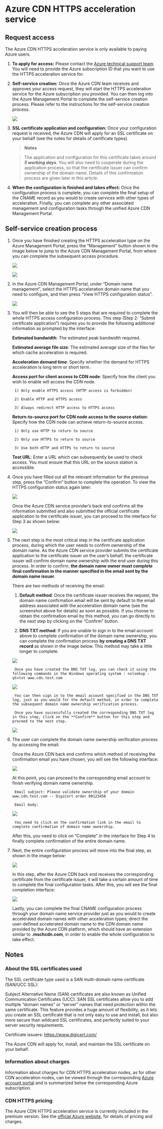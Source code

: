 <properties linkid="dev-net-common-tasks-cdn" urlDisplayName="CDN" pageTitle="How to use CDN—HTTPS" metaKeywords="Azure CDN, Azure CDN, Azure blobs, Azure HTTPS, CDN HTTPS, Azure caching, Azure add-ons, CDN, CDN acceleration, CDN service, mainstream CDN, multi-scenario acceleration, free CDN, CDN website acceleration, website acceleration, web page acceleration, static acceleration, download acceleration, VOD acceleration, live streaming acceleration, cloud services, storage account, cache refresh, return to source, cloud acceleration, acceleration results, node, traffic, CNAME, bandwidth, connection speed, anti-theft chain, HTTPS acceleration, low-cost bandwidth, access acceleration, CDN cache, storage account, cloud services, website, media services, ICP record number, ICP number, ICP, cache refresh, content prefetching, log download, CDN help file, CDN technical documentation" description="Learn how to create HTTPS CDN acceleration type." metaCanonical="" services="" documentationCenter=".NET" title="" authors="" solutions="" manager="" editor="" />
<tags ms.service="cdn" ms.date="" wacn.date="5/3/2016" />

# Azure CDN HTTPS acceleration service


## Request access
The Azure CDN HTTPS acceleration service is only available to paying Azure users.

1. **To apply for access:** Please contact the [Azure technical support team](https://www.azure.cn/support/contact/). You will need to provide the Azure subscription ID that you want to use the HTTPS acceleration service for.


2. **Self-service creation:** Once the Azure CDN team receives and approves your access request, they will start the HTTPS acceleration service for the Azure subscription you provided. You can then log into the Azure Management Portal to complete the self-service creation process. Please refer to the instructions for the self-service creation process.

    ![][1]


3. **SSL certificate application and configuration:** Once your configuration request is received, the Azure CDN will apply for an SSL certificate on your behalf (see the notes for details of certificate types).
    > **Notes**

    > The application and configuration for this certificate takes around ***5 working days***. You will also need to cooperate during the application process, so that the certificate issuer can confirm ownership of the domain name. Details of this confirmation process are given later in this article.

4. **When the configuration is finished and takes effect:** Once the configuration process is complete, you can complete the final setup of the CNAME record as you would to create services with other types of acceleration. Finally, you can complete any other associated management and configuration tasks through the unified Azure CDN Management Portal.


## Self-service creation process
1. Once you have finished creating the HTTPS acceleration type on the Azure Management Portal, press the “Management” button shown in the image below to jump to the Azure CDN Management Portal, from where you can complete the subsequent access procedure.

	![][2]

	![][3]

2. In the Azure CDN Management Portal, under “Domain name management”, select the HTTPS acceleration domain name that you need to configure, and then press “View HTTPS configuration status”.

	![][4]

3. You will then be able to see the 5 steps that are required to complete the whole HTTPS access configuration process. This step (Step 2: “Submit certificate application”) requires you to provide the following additional information as prompted by the interface:

	**Estimated bandwidth**: The estimated peak bandwidth required.

	**Estimated average file size**: The estimated average size of the files for which cache acceleration is required.

	**Acceleration demand time**: Specify whether the demand for HTTPS acceleration is long term or short term.

	**Access port for client access to CDN node**: Specify how the client you wish to enable will access the CDN node.

		1) Only enable HTTPS access (HTTP access is forbidden)

		2) Enable HTTP and HTTPS access

		3) Always redirect HTTP access to HTTPS access

	**Return-to-source port for CDN node access to the source station**: Specify how the CDN node can achieve return-to-source access.

		1) Only use HTTP to return to source

		2) Only use HTTPS to return to source

		3) Use both HTTP and HTTPS to return to source

	**Test URL**: Enter a URL which can subsequently be used to check access. You must ensure that this URL on the source station is accessible.

4. Once you have filled out all the relevant information for the previous step, press the “Confirm” button to complete the operation. To view the HTTPS configuration status again later:

	![][5]

	Once the Azure CDN service provider’s back end confirms all the information submitted and also submitted the official certificate application to the certificate issuer, you can proceed to the interface for Step 3 as shown below:

	![][6]

5. The next step is the most critical step in the certificate application process, during which the user needs to confirm ownership of the domain name. As the Azure CDN service provider submits the certificate application to the certificate issuer on the user’s behalf, the certificate issuer will confirm domain name ownership with the end user during this process. In order to confirm, **the domain name owner must complete final confirmation in the manner specified in the email sent by the domain name issuer**.

	There are two methods of receiving the email:

	1) **Default method**: Once the certificate issuer receives the request, the domain name confirmation email will be sent by default to the email address associated with the acceleration domain name (see the screenshot above for details) as soon as possible. If you choose to obtain the confirmation email by this method, you can go directly to the next step by clicking on the “Confirm” button.
		
		

	2) **DNS TXT method**: If you are unable to sign in to the email account above to complete confirmation of the domain name ownership, you can complete the confirmation process **by creating a DNS TXT record** as shown in the image below. This method may take a little longer to complete.

	![][8]

		Once you have created the DNS TXT log, you can check it using the following commands in the Windows operating system : nslookup -qt=txt www.cdn.test.com

	![][9]

		You can then sign in to the email account specified in the DNS TXT log, just as you would for the default method, in order to complete the subsequent domain name ownership verification process.

		Once you have successfully created the corresponding DNS TXT log in this step, click on the **Confirm** button for this step and proceed to the next step.

	![][10]

	

6. The user can complete the domain name ownership verification process by accessing the email.
	
	Once the Azure CDN back end confirms which method of receiving the confirmation email you have chosen, you will see the following interface:

	![][11]

	At this point, you can proceed to the corresponding email account to finish verifying domain name ownership.

		Email subject: Please validate ownership of your domain www.cdn.test.com -- DigiCert order 00123456

		Email body:

	![][7]

		You need to click on the confirmation link in the email to complete confirmation of domain name ownership.

	After this, you need to click on “Complete” in the interface for Step 4 to finally complete confirmation of the entire domain name.

7. Next, the entire configuration process will move into the final step, as shown in the image below:

	![][12]

	In this step, after the Azure CDN back end receives the corresponding certificate from the certificate issuer, it will take a certain amount of time to complete the final configuration tasks. After this, you will see the final completion interface:

	![][13]

	Lastly, you can complete the final CNAME configuration process through your domain name service provider just as you would to create accelerated domain names with other acceleration types; direct the user-defined accelerated domain name to the CDN domain name provided by the Azure CDN platform, which should have an extension similar to **.mschcdn.com**, in order to enable the whole configuration to take effect.




## Notes

### About the SSL certificates used
The SSL certificate type used is a SAN multi-domain name certificate (SAN/UCC SSL):

Subject Alternative Name (SAN) certificates are also known as Unified Communication Certificates (UCC). SAN SSL certificates allow you to add multiple “domain names” or “server” names that need protection within the same certificate. This feature provides a huge amount of flexibility, as it lets you create an SSL certificate that is not only easy to use and install, but also more secure than wildcard SSL certificates, and perfectly suited to your server security requirements.

Certificate issuers: <https://www.digicert.com/>
	
The Azure CDN will apply for, install, and maintain the SSL certificate on your behalf.

### Information about charges
Information about charges for CDN HTTPS acceleration nodes, as for other CDN acceleration nodes, can be viewed through the corresponding [Azure account portal](https://account.windowsazure.cn) and is summarized below the corresponding Azure subscription.


### CDN HTTPS pricing
The Azure CDN HTTPS acceleration service is currently included in the premium version. See the [official Azure website](https://www.azure.cn/home/features/cdn/#price), for details of pricing and charges.


<!--Image references-->
[1]: ./media/cdn-https/h001.png
[2]: ./media/cdn-https/h002.png
[3]: ./media/cdn-https/h003.png
[4]: ./media/cdn-https/h004.png
[5]: ./media/cdn-https/h005.png
[6]: ./media/cdn-https/h006.png
[7]: ./media/cdn-https/h007.png
[8]: ./media/cdn-https/h008.png
[9]: ./media/cdn-https/h009.png
[10]: ./media/cdn-https/h010.png
[11]: ./media/cdn-https/h011.png
[12]: ./media/cdn-https/h012.png
[13]: ./media/cdn-https/h013.png

<!---HONumber=Acom_0503_2016_CDN-->
